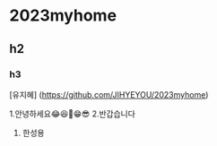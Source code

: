 # 2023myhome
## h2
### h3
[유지혜] (https://github.com/JIHYEYOU/2023myhome)

1.안녕하세요😂😆🥰😁😎
2.반갑습니다
1. 한성용
